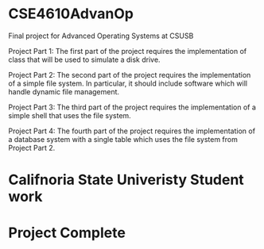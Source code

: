 # CSE4610AdvanOp
Final project for Advanced Operating Systems at CSUSB

Project Part 1: The first part of the project requires the implementation of class that will be used to simulate a disk drive. 

Project Part 2: The second part of the project requires the implementation of a simple file system. In particular, it should include software which will handle dynamic file management.

Project Part 3: The third part of the project requires the implementation of a simple shell that uses the file system.

Project Part 4: The fourth part of the project requires the implementation of a database system with a single table which uses the file system from Project Part 2.

# Califnoria State Univeristy Student work 

# Project Complete 
